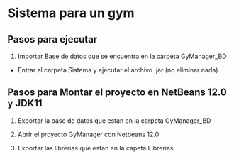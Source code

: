 # Sistema para un gym

## Pasos para ejecutar

1. Importar Base de datos que se encuentra en la carpeta GyManager_BD

* Entrar al carpeta Sistema y ejecutar el archivo .jar (no eliminar nada)




## Pasos para Montar el proyecto en **NetBeans 12.0 y JDK11**

1. Exportar la base de datos que estan en la carpeta GyManager_BD

2. Abrir el proyecto GyManager con Netbeans 12.0

3. Exportar las librerias que estan en la capeta Librerias
